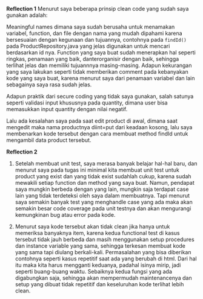  **Reflection 1**
 Menurut saya beberapa prinsip clean code yang sudah saya gunakan adalah:

 Meaningful names dimana saya sudah berusaha untuk menamakan variabel, function, dan file dengan nama yang mudah dipahami karena bersesuaian dengan kegunaan dan tujuannya, contohnya pada `findId()` pada ProductRepository.java yang jelas digunakan untuk mencari berdasarkan id nya. Function yang saya buat sudah menerapkan hal seperti ringkas, penamaan yang baik, danterorganisir dengan baik, sehingga terlihat jelas dan memiliki tujuannnya masing-masing. Adapun kekurangan yang saya lakukan seperti tidak memberikan comment pada kebanyakan kode yang saya buat, karena menurut saya dari penamaan variabel dan lain sebagainya saya rasa sudah jelas.
 
 Adapun praktik dari secure coding yang tidak saya gunakan, salah satunya seperti validasi input khususnya pada quantity, dimana user bisa memasukkan input quantity dengan nilai negatif.

 Lalu ada kesalahan saya pada saat edit product di awal, dimana saat mengedit maka nama productnya diint=put dari keadaan kosong, lalu saya membenarkan kode tersebut dengan cara membuat method findId untuk mengambil data product tersebut.

**Reflection 2**
1. Setelah membuat unit test, saya merasa banyak belajar hal-hal baru, dan menurut saya pada tugas ini minimal kita membuat unit test untuk product yang exist dan yang tidak exist sudahlah cukup, karena sudah mewakili setiap function dan method yang saya buat. Namun, pendapat saya mungkin berbeda dengan yang lain, mungkin saja terdapat case lain yang tidak terdeteksi oleh saya dalam membuatnya. Tapi menurut saya semakin banyak test yang menghandle case yang ada maka akan semakin besar code coverage pada unit testnya dan akan mengurangi kemungkinan bug atau error pada kode. 

2. Menurut saya kode tersebut akan tidak clean jika hanya untuk memeriksa banyaknya item, karena kedua functional test di kasus tersebut tidak jauh berbeda dan masih menggunakan setup procedures dan instance variable yang sama, sehingga terkesan membuat kode yang sama tapi diulang berkali-kali. Permasalahan yang bisa diberikan contohnya seperti kasus repetitif saat ada yang berubah di html. Dari hal itu maka kita harus mengganti keduanya, padahal isinya mirip, jadi seperti buang-buang waktu. Sebaiknya kedua fungsi yang ada digabungkan saja, sehingga akan mempermudah maintenancenya dan setup yang dibuat tidak repetitif dan keseluruhan kode terlihat lebih clean.